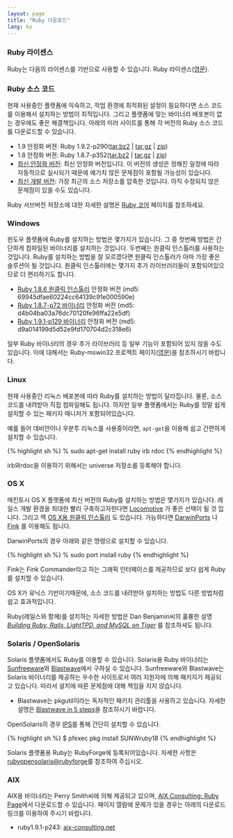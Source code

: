 ```yaml
---
layout: page
title: "Ruby 다운로드"
lang: ko
---
```


### Ruby 라이센스

Ruby는 다음의 라이센스를 기반으로 사용할 수 있습니다. Ruby 라이센스([영문][1]).

### Ruby 소스 코드

현재 사용중인 플랫폼에 익숙하고, 작업 환경에 최적화된 설정이 필요하다면 소스 코드를 이용해서 설치하는 방법이 최적입니다. 그리고
플랫폼에 맞는 바이너리 배포본이 없는 경우에도 좋은 해결책입니다. 아래의 미러 사이트를 통해 각 버전의 Ruby 소스 코드를
다운로드할 수 있습니다.

* 1\.9 안정화 버젼: Ruby 1.9.2-p290([tar.bz2][2] \| [tar.gz][3] \| [zip][4])
* 1\.8 안정화 버젼: Ruby 1.8.7-p352([tar.bz2][5] \| [tar.gz][6] \| [zip][7])
* [최신 안정화 버전][8]\: 최신 안정화 버전입니다. 이 버전의 생성은 정해진 일정에 따라 자동적으로 실시되기 때문에 예기치
  않은 문제점이 포함될 가능성이 있습니다.
* [최신 개발 버전][9]\: 가장 최근의 소스 저장소를 압축한 것입니다. 아직 수정되지 않은 문제점이 있을 수도 있습니다.

Ruby 서브버전 저장소에 대한 자세한 설명은 [Ruby 코어][10] 페이지를 참조하세요.

### Windows

윈도우 플랫폼에 Ruby를 설치하는 방법은 몇가지가 있습니다. 그 중 첫번째 방법은 간단하게 컴파일된 바이너리를 설치하는
것입니다. 두번째는 원클릭 인스톨러를 사용하는 것입니다. Ruby를 설치하는 방법을 잘 모르겠다면 원클릭 인스톨러가 아마 가장
좋은 솔루션이 될 것입니다. 원클릭 인스톨러에는 몇가지 추가 라이브러리들이 포함되어있으므로 더 편리하기도 합니다.

* [Ruby 1.8.6 원클릭 인스톨러][11] 안정화 버전 (md5:
  69945dfae60224cc64139c91e000590e)
* [Ruby 1.8.7-p72 바이너리][12] 안정화 버전 (md5:
  d4b04ba03a76dc70120fe96ffa22e5df)
* [Ruby 1.9.1-p129 바이너리][13] 안정화 버전 (md5:
  d9a014199d5d52e9fd170704d2c318e6)

일부 Ruby 바이너리의 경우 추가 라이브러리 등 일부 기능이 포함되어 있지 않을 수도 있습니다. 이에 대해서는
Ruby-mswin32 프로젝트 페이지([영문][14])을 참조하시기 바랍니다.

### Linux

현재 사용중인 리눅스 배포본에 따라 Ruby를 설치하는 방법이 달라집니다. 물론, 소스코드를 내려받아 직접 컴파일해도 됩니다.
하지만 일부 플랫폼에서는 Ruby를 정말 쉽게 설치할 수 있는 패키지 매니저가 포함되어있습니다.

예를 들어 데비안이나 우분투 리눅스를 사용중이라면, `apt-get`을 이용해 쉽고 간편하게 설치할 수 있습니다.

{% highlight sh %}
% sudo apt-get install ruby irb rdoc
{% endhighlight %}

irb와rdoc을 이용하기 위해서는 universe 저장소를 등록해야 합니다.

### OS X

매킨토시 OS X 플랫폼에 최신 버전의 Ruby를 설치하는 방법은 몇가지가 있습니다. 레일스 개발 환경을 최대한 빨리
구축하고자한다면 [Locomotive][15] 가 좋은 선택이 될 것 입니다. 그리고 맥 [OS X용 원클릭 인스톨러][16] 도
있습니다. 가능하다면 [DarwinPorts][17] 나 [Fink][18] 를 이용해도 됩니다.

DarwinPorts의 경우 아래와 같은 명령으로 설치할 수 있습니다.

{% highlight sh %}
% sudo port install ruby
{% endhighlight %}

Fink는 Fink Commander라고 하는 그래픽 인터페이스를 제공하므로 보다 쉽게 Ruby를 설치할 수 있습니다.

OS X가 유닉스 기반이기때문에, 소스 코드를 내려받아 설치하는 방법도 다른 방법처럼 쉽고 효과적입니다.

Ruby(레일스와 함께)를 설치하는 자세한 방법은 Dan Benjamin씨의 훌륭한 설명 [*Building Ruby,
Rails, LightTPD, and MySQL on Tiger*][19] 를 참조하셔도 됩니다.

### Solaris / OpenSolaris

Solaris 플랫폼에서도 Ruby를 이용할 수 있습니다. Solaris용 Ruby 바이너리는 [Sunfreeware][20]와
[Blastwave][20]에서 구하실 수 있습니다. Sunfreeware와 Blastwave는 Solaris 바이너리를 제공하는
우수한 사이트로서 여러 지원자에 의해 패키지가 제공되고 있습니다. 따라서 설치에 따른 문제점에 대해 책임을 지지 않습니다.

* Blastwave는 pkgutil이라는 독자적인 패키지 관리툴을 사용하고 있습니다. 자세한 설명은 [Blastwave in 5
  steps][21]을 참조하시기 바랍니다.

OpenSolaris의 경우 [IPS][22]를 통해 간단히 설치할 수 있습니다.

{% highlight sh %}
$ pfexec pkg install SUNWruby18
{% endhighlight %}

Solaris 플랫폼용 Ruby는 RubyForge에 등록되어있습니다. 자세한 사항은
[rubyopensolaris@rubyforge][23]를 참조하여 주십시오.

### AIX

AIX용 바이너리는 Perry Smith씨에 의해 제공되고 있으며, [AIX Consulting: Ruby Page][24]에서
다운로드할 수 있습니다. 페이지 열람에 문제가 있을 경우는 아래의 다운로드 링크를 이용하여 주시기 바랍니다.

* ruby1.9.1-p243: [aix-consulting.net][25]



[1]: /en/about/license.txt 
[2]: ftp://ftp.ruby-lang.org/pub/ruby/1.9/ruby-1.9.2-p290.tar.bz2 
[3]: ftp://ftp.ruby-lang.org/pub/ruby/1.9/ruby-1.9.2-p290.tar.gz 
[4]: ftp://ftp.ruby-lang.org/pub/ruby/1.9/ruby-1.9.2-p290.zip 
[5]: ftp://ftp.ruby-lang.org/pub/ruby/1.8/ruby-1.8.7-p352.tar.bz2 
[6]: ftp://ftp.ruby-lang.org/pub/ruby/1.8/ruby-1.8.7-p352.tar.gz 
[7]: ftp://ftp.ruby-lang.org/pub/ruby/1.8/ruby-1.8.7-p352.zip 
[8]: ftp://ftp.ruby-lang.org/pub/ruby/stable-snapshot.tar.gz 
[9]: ftp://ftp.ruby-lang.org/pub/ruby/snapshot.tar.gz 
[10]: /en/community/ruby-core/ 
[11]: http://rubyforge.org/frs/download.php/47082/ruby186-27_rc2.exe 
[12]: ftp://ftp.ruby-lang.org/pub/ruby/binaries/mswin32/ruby-1.8.7-i386-mswin32.zip 
[13]: ftp://ftp.ruby-lang.org/pub/ruby/binaries/mswin32/ruby-1.9.1-p129-i386-mswin32.zip 
[14]: http://www.garbagecollect.jp/ruby/mswin32/en/documents/install.html 
[15]: http://locomotive.raaum.org/ 
[16]: http://rubyosx.rubyforge.org/ 
[17]: http://darwinports.opendarwin.org/ 
[18]: http://fink.sourceforge.net/ 
[19]: http://hivelogic.com/articles/2005/12/01/ruby_rails_lighttpd_mysql_tiger 
[20]: http://www.sunfreeware.com/ 
[21]: http://www.blastwave.org/jir/blastwave.fam "영문"
[22]: http://pkg.opensolaris.org/release/en/index.shtml 
[23]: http://rubyforge.org/projects/rubyopensolaris 
[24]: http://aix-consulting.net/downloads/14 
[25]: http://aix-consulting.net/downloads/14/download 
